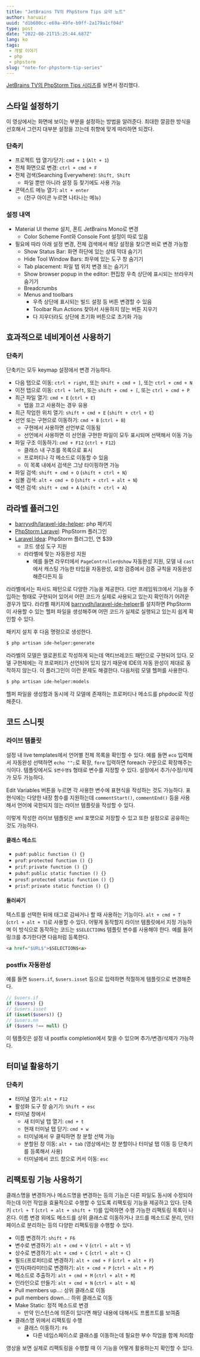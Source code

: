 ```yaml
---
title: "JetBrains TV의 PhpStorm Tips 요약 노트"
author: haruair
uuid: "d1b600cc-e69a-49fe-b9ff-2a179a1cf04d"
type: post
date: "2022-08-21T15:25:44.687Z"
lang: ko
tags:
 - 개발 이야기
 - php
 - phpstorm
slug: "note-for-phpstorm-tip-series"
---
```


[JetBrains TV의 PhpStorm Tips 시리즈](https://www.youtube.com/watch?v=3SUtEnMj1ws&list=PLQ176FUIyIUZjFbdm7Ux3Okalij5jMAgw&ab_channel=JetBrainsTV)를 보면서 정리했다.

## 스타일 설정하기

이 영상에서는 화면에 보이는 부분을 설정하는 방법을 알려준다. 최대한 깔끔한 방식을 선호해서 그런지 대부분 설정을 끄는데 취향에 맞게 따라하면 되겠다.

### 단축키

- 프로젝트 탭 열기/닫기: `cmd + 1` (`Alt + 1`)
- 전체 화면으로 변경: `ctrl + cmd + F`
- 전체 검색(Searching Everywhere): `Shift, Shift`
  - 파일 뿐만 아니라 설정 등 찾기에도 사용 가능
- 콘텍스트 메뉴 열기: `alt + enter`
  - (전구 아이콘 누르면 나타나는 메뉴)

### 설정 내역

- Material UI theme 설치, 폰트 JetBrains Mono로 변경
  - Color Scheme Font와 Console Font 설정이 따로 있음
- 필요에 따라 아래 설정 변경, 전체 검색에서 해당 설정을 찾으면 바로 변경 가능함
  - Show Status Bar: 화면 하단에 있는 상태 막대 숨기기
  - Hide Tool Window Bars: 좌우에 있는 도구 창 숨기기
  - Tab placement: 파일 탭 위치 변경 또는 숨기기
  - Show browser popup in the editor: 편집창 우측 상단에 표시되는 브라우저 숨기기
  - Breadcrumbs
  - Menus and toolbars
    - 우측 상단에 표시되는 빌드 설정 등 버튼 변경할 수 있음
    - Toolbar Run Actions 찾아서 사용하지 않는 버튼 지우기
    - 다 지우더라도 상단에 초기화 버튼으로 초기화 가능

## 효과적으로 네비게이션 사용하기

### 단축키

단축키는 모두 keymap 설정에서 변경 가능하다.

- 다음 탭으로 이동: `ctrl + right`, 또는 `shift + cmd + ]`, 또는 `ctrl + cmd + N`
- 이전 탭으로 이동: `ctrl + left`, 또는 `shift + cmd + [`, 또는 `ctrl + cmd + P`
- 최근 파일 열기: `cmd + E` (`ctrl + E`)
  - 탭을 끄고 사용하는 경우 유용
- 최근 작업한 위치 열기: `shift + cmd + E` (`shift + ctrl + E`)
- 선언 또는 구현으로 이동하기: `cmd + B` (`ctrl + B`)
  - 구현에서 사용하면 선언부로 이동됨
  - 선언에서 사용하면 이 선언을 구현한 파일이 모두 표시되며 선택해서 이동 가능
- 파일 구조 이동하기: `cmd + F12` (`ctrl + F12`)
  - 클래스 내 구조를 목록으로 표시
  - 프로퍼티나 각 메소드로 이동할 수 있음
  - 이 목록 내에서 검색은 그냥 타이핑하면 가능
- 파일 검색: `shift + cmd + O` (`shift + ctrl + N`)
- 심볼 검색: `alt + cmd + O` (`shift + ctrl + alt + N`)
- 액션 검색: `shift + cmd + A` (`shift + ctrl + A`)

## 라라벨 플러그인

- [barryvdh/laravel-ide-helper](https://github.com/barryvdh/laravel-ide-helper): php 패키지
- [PhpStorm Laravel](https://plugins.jetbrains.com/plugin/7532-laravel): PhpStorm 플러그인
- [Laravel Idea](https://plugins.jetbrains.com/plugin/13441-laravel-idea): PhpStorm 플러그인, 연 $39
  - 코드 생성 도구 지원
  - 라라벨에 맞는 자동완성 지원
    - 예를 들면 라우터에서 `PageController@show` 자동완성 지원, 모델 내 `cast`에서 캐스팅 가능한 타입을 자동완성, 요청 검증에서 검증 규칙을 자동완성 해준다든지 등

라라벨에서는 파사드 패턴으로 다양한 기능을 제공한다. 다만 프레임워크에서 기능을 주입하는 형태로 구현되어 있어서 어떤 코드가 실제로 사용되고 있는지 확인하기 어려운 경우가 많다. 라라벨 패키지에 [barryvdh/laravel-ide-helper](https://github.com/barryvdh/laravel-ide-helper)를 설치하면 PhpStorm이 사용할 수 있는 헬퍼 파일을 생성해주며 어떤 코드가 실제로 실행되고 있는지 쉽게 확인할 수 있다.

패키지 설치 후 다음 명령으로 생성한다.

```bash
$ php artisan ide-helper:generate
```

라라벨의 모델은 엘로퀸트로 작성하게 되는데 액티브레코드 패턴으로 구현되어 있다. 모델 구현체에는 각 프로퍼티가 선언되어 있지 않기 때문에 IDE의 자동 완성이 제대로 동작하지 않는다. 이 플러그인이 이런 문제도 해결한다. 다음처럼 모델 헬퍼를 사용한다.

```bash
$ php artisan ide-helper:models
```

헬퍼 파일을 생성함과 동시에 각 모델에 존재하는 프로퍼티나 메소드를 phpdoc로 작성해준다.

## 코드 스니핏

### 라이브 템플릿

설정 내 live templates에서 언어별 전체 목록을 확인할 수 있다. 예를 들면 `eco` 입력해서 자동완성 선택하면 `echo "";`로 확장, `fore` 입력하면 foreach 구문으로 확장해주는 식이다. 템플릿에서도 `$변수명$` 형태로 변수를 지정할 수 있다. 설정에서 추가/수정/삭제가 모두 가능하다.

Edit Variables 버튼을 누르면 각 사용한 변수에 표현식을 작성하는 것도 가능하다. 표현식에는 다양한 내장 함수를 지원하는데 `commentStart()`, `commentEnd()` 등을 사용해서 언어에 국한되지 않는 라이브 템플릿을 작성할 수 있다.

이렇게 작성한 라이브 템플릿은 xml 포맷으로 저장할 수 있고 또한 설정으로 공유하는 것도 가능하다.

#### 클래스 메소드

- `pubf`: `public function () {}`
- `prof`: `protected function () {}`
- `prif`: `private function () {}`
- `pubsf`: `public static function () {}`
- `prosf`: `protected static function () {}`
- `prisf`: `private static function () {}`

#### 둘러싸기

텍스트를 선택한 뒤에 태그로 감싸거나 할 때 사용하는 기능이다. `alt + cmd + T` (`ctrl + alt + T`)로 사용할 수 있다. 어떻게 동작할지 라이브 템플릿에서 지정 가능하며 이 방식으로 동작하는 코드는 `$SELECTION$` 템플릿 변수를 사용해야 한다. 예를 들어 링크를 추가한다면 다음처럼 등록한다.

```html
<a href="$URL$">$SELECTION$<a>
```

### postfix 자동완성

예를 들면 `$users.if`, `$users.isset` 등으로 입력하면 적절하게 템플릿으로 변경해준다.

```php
// $users.if
if ($users) {}
// $users.isset
if (isset($users)) {}
// $users.nn
if ($users !== null) {}
```

이 템플릿은 설정 내 postfix completion에서 찾을 수 있으며 추가/변경/삭제가 가능하다.

## 터미널 활용하기

### 단축키

- 터미널 열기: `alt + F12`
- 활성화 도구 창 숨기기: `Shift + esc`
- 터미널 창에서
  - 새 터미널 탭 열기: `cmd + t`
  - 현재 터미널 탭 닫기: `cmd + w`
  - 터미널에서 우 클릭하면 창 분할 선택 가능
  - 분할된 창 이동: `alt + tab`
  (영상에서는 창 분할이나 터미널 탭 이동 등 단축키를 등록해서 사용)
  - 터미널에서 코드 창으로 커서 이동: `esc`

## 리팩토링 기능 사용하기

클래스명을 변경하거나 메소드명을 변경하는 등의 기능은 다른 파일도 동시에 수정되야 하는데 이런 작업을 효율적으로 수행할 수 있도록 리팩토링 기능을 제공하고 있다. 단축키 `ctrl + T` (`ctrl + alt + shift + T`)를 입력하면 수행 가능한 리팩토링 목록이 나온다. 이름 변경 외에도 메소드를 상위 클래스로 이동하거나 코드를 메소드로 분리, 인터페이스로 분리하는 등의 다양한 리팩토링을 수행할 수 있다.

- 이름 변경하기: `shift + F6`
- 변수로 변경하기: `alt + cmd + V` (`ctrl + alt + V`)
- 상수로 변경하기: `alt + cmd + C` (`ctrl + alt + C`)
- 필드(프로퍼티)로 변경하기: `alt + cmd + F` (`ctrl + alt + F`)
- 인자(파라미터)로 변경하기: `alt + cmd + P` (`ctrl + alt + P`)
- 메소드로 추출하기: `alt + cmd + M` (`ctrl + alt + M`)
- 인라인으로 만들기: `alt + cmd + N` (`ctrl + alt + N`)
- Pull members up...: 상위 클래스로 이동
- pull members down...: 하위 클래스로 이동
- Make Static: 정적 메소드로 변경
  - 만약 인스턴스에 의존이 있다면 해당 내용에 대해서도 프롬프트를 보여줌
- 클래스명 위에서 리팩토링 수행
  - 클래스 이동하기: `F6`
    - 다른 네임스페이스로 클래스를 이동하는데 필요한 부수 작업을 함께 처리함

영상을 보면 실제로 리팩토링을 수행할 때 이 기능을 어떻게 활용하는지 확인할 수 있다.
